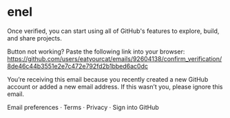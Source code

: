 # enel

Once verified, you can start using all of GitHub's features to explore, build, and share projects.

Button not working? Paste the following link into your browser: https://github.com/users/eatyourcat/emails/92604138/confirm_verification/8de46c44b3551e2e7c472e792fd2b1bbed6ac0dc

You’re receiving this email because you recently created a new GitHub account or added a new email address. If this wasn’t you, please ignore this email.

Email preferences · Terms · Privacy · Sign into GitHub
